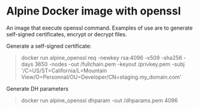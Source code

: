 # Alpine Docker image with openssl
An image that execute openssl command. Examples of use are to generate self-signed certificates, encrypt or decrypt files.

Generate a self-signed certificate:
> docker run alpine_openssl req -newkey rsa:4096 -x509 -sha256 -days 3650 -nodes -out /fullchain.pem -keyout /privkey.pem -subj '/C=US/ST=California/L=Mountain View/O=Personnal/OU=Developer/CN=staging.my_domain.com'

Generate DH parameters
> docker run alpine_openssl dhparam -out /dhparams.pem 4096
